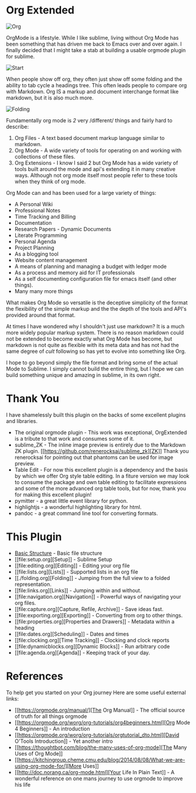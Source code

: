 # Org Extended
  ![Org](https://orgmode.org/img/org-mode-unicorn-logo.png)

  OrgMode is a lifestyle. While I like sublime, living without Org Mode has been something 
  that has driven me back to Emacs over and over again. I finally decided that I might take a stab
  at building a usable orgmode plugin for sublime.

  ![Start](orgstart.gif)

  When people show off org, they often just show off some folding
  and the ability to tab cycle a headings tree. This often leads people
  to compare org with Markdown. Org IS a markup and document interchange
  format like markdown, but it is also much more.

  ![Folding](orgstartfolding.gif)

  Fundamentally org mode is *2* very /different/ things and fairly hard to describe:

  1. Org Files - A text based document markup language similar to markdown.
  2. Org Mode  - A wide variety of tools for operating on and working with collections of these files.
  3. Org Extensions - I know I said 2 but Org Mode has a wide variety of tools built around the mode and api's extending it in many creative ways. Although not org mode itself most people refer to these tools when they think of org mode.

  Org Mode can and has been used for a large variety of things:

  + A Personal Wiki
  + Professional Notes
  + Time Tracking and Billing
  + Documentation
  + Research Papers - Dynamic Documents
  + Literate Programming
  + Personal Agenda
  + Project Planning
  + As a blogging tool
  + Website content management 
  + A means of planning and managing a budget with ledger mode
  + As a process and memory aid for IT professionals
  + As a self documenting configuration file for emacs itself (and other things).
  + Many many more things


  What makes Org Mode so versatile is the deceptive simplicity of the format
  the flexibility of the simple markup and the the depth of the tools and API's provided around that format.

  At times I have wondered why I shouldn't just use markdown? It is a much more widely popular markup system.
  There is no reason markdown could not be extended to become exactly what Org Mode
  has become, but markdown is not quite as flexible with its meta data and has not had the same degree of *cult*
  following so has yet to evolve into something like Org.

  I hope to go beyond simply the file format and bring some of the actual Mode to Sublime.
  I simply cannot build the entire thing, but I hope we can build something unique and amazing
  in sublime, in its own right.

# Thank You
  I have shamelessly built this plugin on the backs of some excellent plugins and libraries.

  - The original orgmode plugin - This work was exceptional, OrgExtended is a tribute to that work and consumes some of it.
  - sublime_ZK - The inline image preview is entirely due to the Markdown ZK plugin. 
    [[https://github.com/renerocksai/sublime_zk][ZK]] Thank you renerocksai for pointing out that phantoms can be used for image preview.
  - Table Edit - For now this excellent plugin is a dependency and the basis by which we offer Org style table editing.
  	In a fiture version we may look to consume the package and own table editing to facilitate expressions and some of the more
  	advanced org table tools, but for now, thank you for making this excellent plugin!
  - pymitter - a great little event library for python.
  - highlightjs - a wonderful highlighting library for html.
  - pandoc - a great command line tool for converting formats.

# This Plugin

  - [Basic Structure](orgextended.org) - Basic file structure
  - [[file:setup.org][Setup]] - Sublime Setup
  - [[file:editing.org][Editing]] - Editing your org file
  - [[file:lists.org][Lists]] - Supported lists in an org file
  - [[./folding.org][Folding]] - Jumping from the full view to a folded representation.
  - [[file:links.org][Links]] - Jumping within and without.
  - [[file:navigation.org][Navigation]] - Powerful ways of navigating your org files.
  - [[file:capture.org][Capture, Refile, Archive]] - Save ideas fast.
  - [[file:exporting.org][Exporting]] - Converting from org to other things.
  - [[file:properties.org][Properties and Drawers]] - Metadata within a heading
  - [[file:dates.org][Scheduling]] - Dates and times
  - [[file:clocking.org][Time Tracking]] - Clocking and clock reports
  - [[file:dynamicblocks.org][Dynamic Blocks]] - Run arbitrary code
  - [[file:agenda.org][Agenda]] - Keeping track of your day.

# References
  To help get you started on your Org journey
  Here are some useful external links:

- [[https://orgmode.org/manual/][The Org Manual]] - The official source of truth for all things orgmode
- [[https://orgmode.org/worg/org-tutorials/org4beginners.html][Org Mode 4 Beginners]] - An introduction
- [[https://orgmode.org/worg/org-tutorials/orgtutorial_dto.html][David O'Tools Introduction]] - Yet another intro
- [[https://thoughtbot.com/blog/the-many-uses-of-org-mode][The Many Uses of Org Mode]]
- [[https://kitchingroup.cheme.cmu.edu/blog/2014/08/08/What-we-are-using-org-mode-for/][More Uses]]
- [[http://doc.norang.ca/org-mode.html][Your Life In Plain Text]] - A wonderful reference on one mans journey to use orgmode to improve his life
